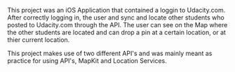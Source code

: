 This project was an iOS Application that contained a loggin to Udacity.com. After correctly logging in, the user and sync
and locate other students who posted to Udacity.com through the API. The user can see on the Map where the other students
are located and can drop a pin at a certain location, or at thier current location.

This project makes use of two different API's and was mainly meant as practice for using API's, MapKit and Location Services.

